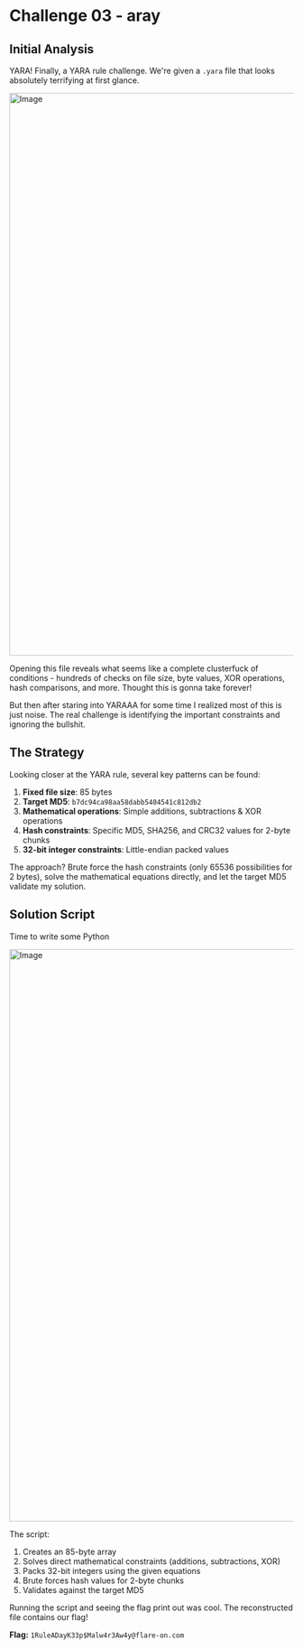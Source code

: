 # Challenge 03 - aray

## Initial Analysis

YARA! Finally, a YARA rule challenge. We're given a `.yara` file that looks absolutely terrifying at first glance.

<img width="1919" height="997" alt="Image" src="https://github.com/user-attachments/assets/6eba8bde-4d68-4bbf-87a1-266e65ba54c8" />

Opening this file reveals what seems like a complete clusterfuck of conditions - hundreds of checks on file size, byte values, XOR operations, hash comparisons, and more. Thought this is gonna take forever!

But then after staring into YARAAA for some time I realized most of this is just noise. The real challenge is identifying the important constraints and ignoring the bullshit.

## The Strategy

Looking closer at the YARA rule, several key patterns can be found:
1. **Fixed file size**: 85 bytes
2. **Target MD5**: `b7dc94ca98aa58dabb5404541c812db2`
3. **Mathematical operations**: Simple additions, subtractions & XOR operations
4. **Hash constraints**: Specific MD5, SHA256, and CRC32 values for 2-byte chunks
5. **32-bit integer constraints**: Little-endian packed values

The approach? Brute force the hash constraints (only 65536 possibilities for 2 bytes), solve the mathematical equations directly, and let the target MD5 validate my solution.

## Solution Script

Time to write some Python

<img width="1919" height="1014" alt="Image" src="https://github.com/user-attachments/assets/2944fab1-a11a-4210-9b5c-bdbe6c5d7854" />

The script:
1. Creates an 85-byte array
2. Solves direct mathematical constraints (additions, subtractions, XOR)
3. Packs 32-bit integers using the given equations
4. Brute forces hash values for 2-byte chunks
5. Validates against the target MD5



Running the script and seeing the flag print out was cool. The reconstructed file contains our flag!

**Flag:** `1RuleADayK33p$Malw4r3Aw4y@flare-on.com`
